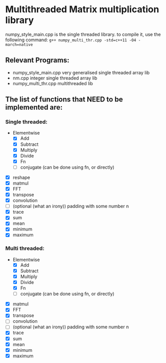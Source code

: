 # Multithreaded Matrix multiplication library

numpy_style_main.cpp is the single threaded library.
to compile it, use the following command:
`g++ numpy_multi_thr.cpp -std=c++11 -O4 -march=native`

## Relevant Programs:
- numpy_style_main.cpp very generalised single threaded array lib
- nm.cpp integer single threaded array lib
- numpy_multi_thr.cpp multithreaded lib


## The list of functions that NEED to be implemented are:
### Single threaded:
- Elementwise
	- [X] Add
	- [X] Subtract
	- [X] Multiply
	- [X] Divide
	- [X] Fn
	- [ ] conjugate (can be done using fn, or directly)
- [X] reshape
- [X] matmul
- [X] FFT
- [X] transpose
- [X] convolution
- [ ] (optional (what an irony)) padding with some number n
- [X] trace
- [X] sum
- [X] mean
- [X] minimum
- [X] maximum

### Multi threaded:
- Elementwise
	- [X] Add
	- [X] Subtract
	- [X] Multiply
	- [X] Divide
	- [X] Fn
	- [ ] conjugate (can be done using fn, or directly)
- [X] matmul
- [X] FFT
- [X] transpose
- [ ] convolution
- [ ] (optional (what an irony)) padding with some number n
- [X] trace
- [X] sum
- [X] mean
- [X] minimum
- [X] maximum
